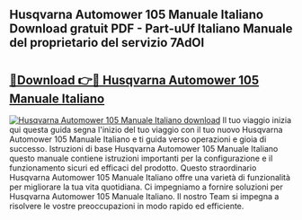## Husqvarna Automower 105 Manuale Italiano Download gratuit PDF - Part-uUf Italiano Manuale del proprietario del servizio 7AdOI

# <h2><a href="http://dfczlyy.blite.top/?on=Husqvarna+Automower+105+Manuale+Italiano">🔗Download 👉🔴 Husqvarna Automower 105 Manuale Italiano</a></h2>

[![Husqvarna Automower 105 Manuale Italiano download](https://i.imgur.com/lujVjoI.png)](http://dfczlyy.blite.top/?on=Husqvarna+Automower+105+Manuale+Italiano)
Il tuo viaggio inizia qui questa guida segna l'inizio del tuo viaggio con il tuo nuovo Husqvarna Automower 105 Manuale Italiano e ti guida verso operazioni e gioia di successo. Istruzioni di base Husqvarna Automower 105 Manuale Italiano questo manuale contiene istruzioni importanti per la configurazione e il funzionamento sicuri ed efficaci del prodotto. Questo straordinario Husqvarna Automower 105 Manuale Italiano offre una varietà di funzionalità per migliorare la tua vita quotidiana. Ci impegniamo a fornire soluzioni per Husqvarna Automower 105 Manuale Italiano. Il nostro Team si impegna a risolvere le vostre preoccupazioni in modo rapido ed efficiente.
